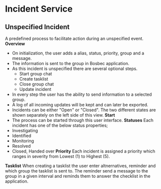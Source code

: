 Incident Service
============
## Unspecified Incident ##
A predefined process to facilitate action during an unspecified event.
**Overview**
* On initialization, the user adds a alias, status, priority, group and a message. 
* The information is sent to the group in Bosbec application. 
* As this incident is unspecified there are several optional steps.
  * Start group chat
  * Create tasklist
  * Close group chat
  * Update incident
* In every step the user has the ability to send information to a selected group.
* A log of all incoming updates will be kept and can later be exported.
* Incidents can be either "Open" or "Closed". The two different states are shown separately on the left side of this view.
**Start**
* The process can be started through this user interface.
**Statuses**
Each incident has one of the below status properties;
* Investigating
* Identified
* Monitoring
* Resolved
* Closed, Handed over
**Priority**
Each incident is assigned a priority which ranges in severity from Lowest (1) to Highest (5).

**Tasklist**
When creating a tasklist the user enter altnernatives, reminder and which group the tasklist is sent to. The reminder send a message to the group in a given interval and reminds them to answer the checklist in the application.
